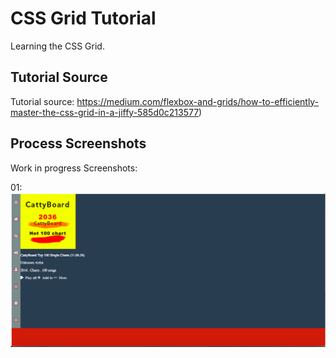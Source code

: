 # CSS Grid Tutorial
Learning the CSS Grid.

## Tutorial Source
Tutorial source: https://medium.com/flexbox-and-grids/how-to-efficiently-master-the-css-grid-in-a-jiffy-585d0c213577)


## Process Screenshots
Work in progress Screenshots:

01:
![Screenshot1](img/stopping-point-01.png)
